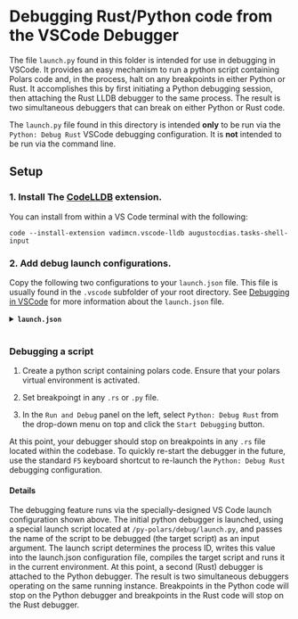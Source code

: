 # Debugging Rust/Python code from the VSCode Debugger

The file `launch.py` found in this folder is intended for use in debugging in VSCode. It provides an easy mechanism to run a
python script containing Polars code and, in the process, halt on any breakpoints in either Python or Rust. It accomplishes
this by first initiating a Python debugging session, then attaching the Rust LLDB debugger to the same process. The result is
two simultaneous debuggers that can break on either Python or Rust code.

The `launch.py` file found in this directory is intended **only** to be run via the `Python: Debug Rust` VSCode debugging
configuration. It is **not** intended to be run via the command line.

## Setup

### 1. Install The [CodeLLDB](https://marketplace.visualstudio.com/items?itemName=vadimcn.vscode-lldb) extension.

You can install
from within a VS Code terminal with the following:

```shell
code --install-extension vadimcn.vscode-lldb augustocdias.tasks-shell-input
```

### 2. Add debug launch configurations.

Copy the following two configurations to your `launch.json` file. This file is usually found in the `.vscode` subfolder of your
root directory. See [Debugging in VSCode](https://code.visualstudio.com/docs/editor/debugging#_launch-configurations) for more
information about the `launch.json` file.

<details><summary><code><b>launch.json</b></code></summary>

```json
{
    "configurations": [
        {
            "name": "Python: Debug Rust",
            "type": "python",
            "request": "launch",
            "program": "${workspaceFolder}/py-polars/debug/launch.py",
            "args": [
                "${file}"
            ],
            "console": "internalConsole",
            "justMyCode": true,
            "serverReadyAction": {
                "pattern": "pID = ([0-9]+)",
                "action": "startDebugging",
                "name": "Rust LLDB"
            }
        },
        {
            "name": "Rust LLDB",
            "pid": "0",
            "type": "lldb",
            "request": "attach",
            "program": "${workspaceFolder}/py-polars/.venv/bin/python",
            "stopOnEntry": false,
            "sourceLanguages": [
                "rust"
            ],
            "presentation": {
                "hidden": true
            }
        }
    ]
}
```

</details>
<br>

### Debugging a script

1. Create a python script containing polars code. Ensure that your polars virtual environment is activated.

2. Set breakpoingt in any `.rs` or `.py` file.

3. In the `Run and Debug` panel on the left, select `Python: Debug Rust` from the drop-down menu on top and click
   the `Start Debugging` button.

At this point, your debugger should stop on breakpoints in any `.rs` file located within the codebase. To quickly
re-start the debugger in the future, use the standard `F5` keyboard shortcut to re-launch the `Python: Debug Rust`
debugging configuration.

#### Details

The debugging feature runs via the specially-designed VS Code launch configuration shown above. The initial python debugger
is launched, using a special launch script located at `/py-polars/debug/launch.py`, and passes the name of the script to be
debugged (the target script) as an input argument. The launch script determines the process ID, writes this value into
the launch.json configuration file, compiles the target script and runs it in the current environment. At this point, a
second (Rust) debugger is attached to the Python debugger. The result is two simultaneous debuggers operating on the same
running instance. Breakpoints in the Python code will stop on the Python debugger and breakpoints in the Rust code will stop
on the Rust debugger.
